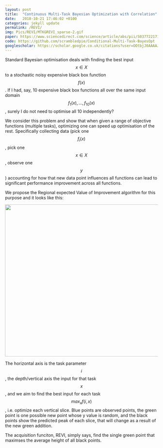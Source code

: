 ```yaml
---
layout: post
title:  "Continuous Multi-Task Bayesian Optimization with Correlation"
date:   2018-10-21 17:46:02 +0100
categories: jekyll update
permalink: /REVI/
img: Pics/REVI/MTKGREVI_sparse-2.gif
paper: https://www.sciencedirect.com/science/article/abs/pii/S0377221718302261
code: https://github.com/scrambledpie/Conditional-Multi-Task-BayesOpt
googlescholar: https://scholar.google.co.uk/citations?user=OOtbjJ0AAAAJ&hl=en#d=gs_md_cita-d&u=%2Fcitations%3Fview_op%3Dview_citation%26hl%3Den%26user%3DOOtbjJ0AAAAJ%26citation_for_view%3DOOtbjJ0AAAAJ%3ARHpTSmoSYBkC%26tzom%3D0
---
```


<!-- * See the paper [here][REVI_paper] and a newer rewritten version in Chapter 6 of my thesis [here][MP_thesis] -->
<!-- * toy source code in R [here][REVI_git] -->

Standard Bayesian optimisation deals with finding the best input $$ x \in X $$ to a stochastic noisy expensive black box function $$ f(x) $$. If I had, say, 10 expensive black box functions all over the same input domain $$ f_{1}(x),..., f_{10}(x) $$, surely I do not need to optimise all 10 independently? 

We consider this problem and show that when given a range of objective functions (multiple tasks), optimizing one can speed up optimisation of the rest. Specifically collecting data (pick one $$ f_{i}(x) $$, pick one $$ x \in X $$, observe one $$y$$) accounting for how that new data point influences all functions can lead to significant performance improvement across all functions. 

We propose the Regional expected Value of Improvement algorithm for this purpose and it looks like this:

<p align="center">
  <img width="600" height="500" src="{{site.baseurl}}/assets/img/Pics/REVI/MTKGREVI_sparse-2.gif">
</p>

The horizontal axis is the task parameter $$ i $$, the depth/vertical axis the input for that task $$ x $$, and we aim to find the best input for each task $$ max_x f(i,x) $$, i.e. optimize each vertical slice. Blue points are observed points, the green point is one possible new point whose y value is random, and the black points show the predicted peak of each slice, that will change as a result of the new green addition.

The acquisition funciton, REVI, simply says, find the single green point that maximses the average height of all black points.


[MP_thesis]:/Pics/thesis(1).pdf
<!-- [REVI_git]:  -->
<!-- [REVI_paper]:  -->

